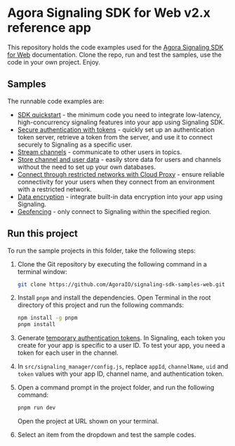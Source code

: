 # Agora Signaling SDK for Web v2.x reference app

This repository holds the code examples used for the [Agora Signaling SDK for Web](https://docs-staging-git-milestone-22-signalling-211-agora-gdxe.vercel.app/en/signaling/overview/product-overview?platform=web) documentation. Clone the repo, run and test the samples, use the code in your own project. Enjoy.

## Samples  

The runnable code examples are:

- [SDK quickstart](/src/sdk_quickstart/) - the minimum code you need to integrate low-latency, high-concurrency
  signaling features into your app using Signaling SDK.
- [Secure authentication with tokens](/src/authentication_workflow/) - quickly set up an authentication token server, retrieve
  a token from the server, and use it to connect securely to Signaling as a specific user.
- [Stream channels](/src/stream_channel/) - communicate to other users in topics.
- [Store channel and user data](src/storage) - easily store data for users and channels without the need to
  set up your own databases. 
- [Connect through restricted networks with Cloud Proxy](src/cloud_proxy/) - ensure reliable connectivity for your users when they connect from an
  environment with a restricted network.
- [Data encryption](src/data_encryption) - integrate built-in data encryption into your app using Signaling.
- [Geofencing](src/geofencing) - only connect to Signaling within the specified region.


## Run this project

To run the sample projects in this folder, take the following steps:

1. Clone the Git repository by executing the following command in a terminal window:

    ```bash
    git clone https://github.com/AgoraIO/signaling-sdk-samples-web.git
    ```

1. Install `pnpm` and install the dependencies. Open Terminal in the root directory of this project and run the following commands:

    ```bash
    npm install -g pnpm
    pnpm install
    ```
1. Generate [temporary authentication tokens](https://webdemo.agora.io/token-builder/). 
   In Signaling, each token you create for your app is specific to a user ID. To test your app, you need a token for each user in the channel. 

1. In `src/signaling_manager/config.js`, replace `appId`, `channelName`, `uid` and `token` values with your app ID, channel name, and authentication token.


1. Open a command prompt in the project folder, and run the following command:

    ``` bash
    pnpm run dev
    ```

    Open the project at URL shown on your terminal.

1. Select an item from the dropdown and test the sample codes.

